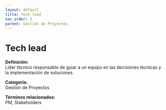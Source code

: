 ```yaml
---
layout: default
title: Tech lead
nav_order: 3
parent: Gestión de Proyectos
---
```


# Tech lead

**Definición:**  
Líder técnico responsable de guiar a un equipo en las decisiones técnicas y la implementación de soluciones.

**Categoría:**  
Gestión de Proyectos  

  


**Términos relacionados:**  
PM, Stakeholders
